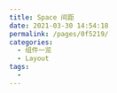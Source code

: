 ```yaml
---
title: Space 间距
date: 2021-03-30 14:54:18
permalink: /pages/0f5219/
categories:
  - 组件一览
  - Layout
tags:
  - 
---
```

